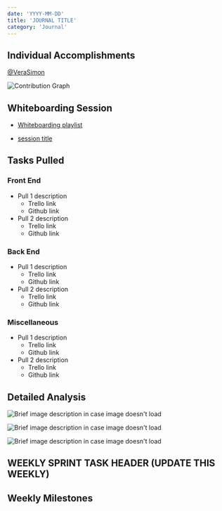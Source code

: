 ```yaml
---
date: 'YYYY-MM-DD'
title: 'JOURNAL TITLE'
category: 'Journal'
---
```


## Individual Accomplishments

[@VeraSimon](https://github.com/VeraSimon)

![Contribution Graph](https://raw.githubusercontent.com/VeraSimon/portfolio/master/blog/YYYY-MM-DD/contribution_graph.png 'Github Repository Contribution Graph')

<!-- Provide a paragraph (5-8 sentences) summarizing the work you did this week, the challenges you faced, the tools you used, and your accomplishments. -->

## Whiteboarding Session

- [Whiteboarding playlist](https://www.youtube.com/playlist?list=PLw5W0SfMYtxWUrDu0Y0jDRIiNv3et_TZz)

<!-- Add a link to the weeks whiteboarding session -->

- [session title](link)

## Tasks Pulled

### Front End

- Pull 1 description
  - Trello link
  - Github link
- Pull 2 description
  - Trello link
  - Github link

### Back End

- Pull 1 description
  - Trello link
  - Github link
- Pull 2 description
  - Trello link
  - Github link

### Miscellaneous

- Pull 1 description
  - Trello link
  - Github link
- Pull 2 description
  - Trello link
  - Github link

## Detailed Analysis

<!-- Pick one of your tickets and provide a detailed analysis of the work you did. This should be approximately 1/4 page of text, and at least three screenshots. -->

![Brief image description in case image doesn't load](https://raw.githubusercontent.com/VeraSimon/portfolio/master/blog/YYYY-MM-DD/image1.png 'Image 1 alt text')

![Brief image description in case image doesn't load](https://raw.githubusercontent.com/VeraSimon/portfolio/master/blog/YYYY-MM-DD/image2.png 'Image 2 alt text')

![Brief image description in case image doesn't load](https://raw.githubusercontent.com/VeraSimon/portfolio/master/blog/YYYY-MM-DD/image3.png 'Image 3 alt text')

## WEEKLY SPRINT TASK HEADER (UPDATE THIS WEEKLY)

<!-- Description from labs training kit page for the week -->

## Weekly Milestones

<!-- insert stuff here -->
